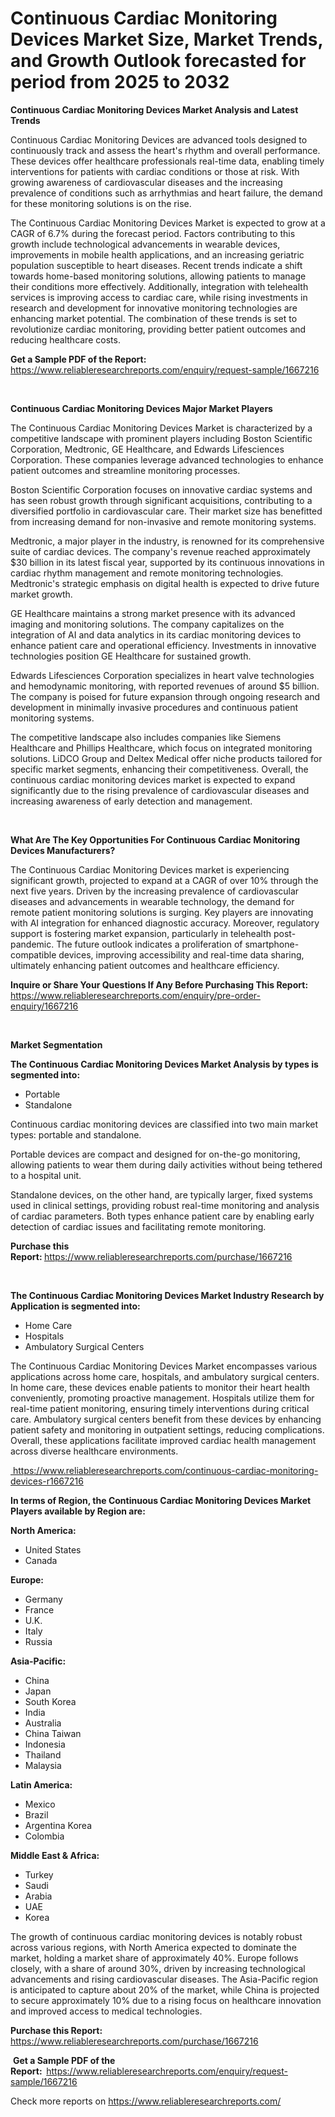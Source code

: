 <p><h1>Continuous Cardiac Monitoring Devices Market Size, Market Trends, and Growth Outlook forecasted for period from 2025 to 2032</h1></p><p><strong>Continuous Cardiac Monitoring Devices Market Analysis and Latest Trends</strong></p>
<p><p>Continuous Cardiac Monitoring Devices are advanced tools designed to continuously track and assess the heart's rhythm and overall performance. These devices offer healthcare professionals real-time data, enabling timely interventions for patients with cardiac conditions or those at risk. With growing awareness of cardiovascular diseases and the increasing prevalence of conditions such as arrhythmias and heart failure, the demand for these monitoring solutions is on the rise.</p><p>The Continuous Cardiac Monitoring Devices Market is expected to grow at a CAGR of 6.7% during the forecast period. Factors contributing to this growth include technological advancements in wearable devices, improvements in mobile health applications, and an increasing geriatric population susceptible to heart diseases. Recent trends indicate a shift towards home-based monitoring solutions, allowing patients to manage their conditions more effectively. Additionally, integration with telehealth services is improving access to cardiac care, while rising investments in research and development for innovative monitoring technologies are enhancing market potential. The combination of these trends is set to revolutionize cardiac monitoring, providing better patient outcomes and reducing healthcare costs.</p></p>
<p><strong>Get a Sample PDF of the Report:&nbsp;</strong> <a href="https://www.reliableresearchreports.com/enquiry/request-sample/1667216?utm_campaign=3364&utm_medium=2&utm_source=Github&utm_content=ia&utm_term=08032025&utm_id=continuous-cardiac-monitoring-devices">https://www.reliableresearchreports.com/enquiry/request-sample/1667216</a></p>
<p>&nbsp;</p>
<p><strong>Continuous Cardiac Monitoring Devices Major Market Players</strong></p>
<p><p>The Continuous Cardiac Monitoring Devices Market is characterized by a competitive landscape with prominent players including Boston Scientific Corporation, Medtronic, GE Healthcare, and Edwards Lifesciences Corporation. These companies leverage advanced technologies to enhance patient outcomes and streamline monitoring processes.</p><p>Boston Scientific Corporation focuses on innovative cardiac systems and has seen robust growth through significant acquisitions, contributing to a diversified portfolio in cardiovascular care. Their market size has benefitted from increasing demand for non-invasive and remote monitoring systems.</p><p>Medtronic, a major player in the industry, is renowned for its comprehensive suite of cardiac devices. The company's revenue reached approximately $30 billion in its latest fiscal year, supported by its continuous innovations in cardiac rhythm management and remote monitoring technologies. Medtronic's strategic emphasis on digital health is expected to drive future market growth.</p><p>GE Healthcare maintains a strong market presence with its advanced imaging and monitoring solutions. The company capitalizes on the integration of AI and data analytics in its cardiac monitoring devices to enhance patient care and operational efficiency. Investments in innovative technologies position GE Healthcare for sustained growth.</p><p>Edwards Lifesciences Corporation specializes in heart valve technologies and hemodynamic monitoring, with reported revenues of around $5 billion. The company is poised for future expansion through ongoing research and development in minimally invasive procedures and continuous patient monitoring systems.</p><p>The competitive landscape also includes companies like Siemens Healthcare and Phillips Healthcare, which focus on integrated monitoring solutions. LiDCO Group and Deltex Medical offer niche products tailored for specific market segments, enhancing their competitiveness. Overall, the continuous cardiac monitoring devices market is expected to expand significantly due to the rising prevalence of cardiovascular diseases and increasing awareness of early detection and management.</p></p>
<p>&nbsp;</p>
<p><strong>What Are The Key Opportunities For Continuous Cardiac Monitoring Devices Manufacturers?</strong></p>
<p><p>The Continuous Cardiac Monitoring Devices market is experiencing significant growth, projected to expand at a CAGR of over 10% through the next five years. Driven by the increasing prevalence of cardiovascular diseases and advancements in wearable technology, the demand for remote patient monitoring solutions is surging. Key players are innovating with AI integration for enhanced diagnostic accuracy. Moreover, regulatory support is fostering market expansion, particularly in telehealth post-pandemic. The future outlook indicates a proliferation of smartphone-compatible devices, improving accessibility and real-time data sharing, ultimately enhancing patient outcomes and healthcare efficiency.</p></p>
<p><strong>Inquire or Share Your Questions If Any Before Purchasing This Report:</strong> <a href="https://www.reliableresearchreports.com/enquiry/pre-order-enquiry/1667216?utm_campaign=3364&utm_medium=2&utm_source=Github&utm_content=ia&utm_term=08032025&utm_id=continuous-cardiac-monitoring-devices">https://www.reliableresearchreports.com/enquiry/pre-order-enquiry/1667216</a></p>
<p>&nbsp;</p>
<p><strong>Market Segmentation</strong></p>
<p><strong>The Continuous Cardiac Monitoring Devices Market Analysis by types is segmented into:</strong></p>
<p><ul><li>Portable</li><li>Standalone</li></ul></p>
<p><p>Continuous cardiac monitoring devices are classified into two main market types: portable and standalone. </p><p>Portable devices are compact and designed for on-the-go monitoring, allowing patients to wear them during daily activities without being tethered to a hospital unit. </p><p>Standalone devices, on the other hand, are typically larger, fixed systems used in clinical settings, providing robust real-time monitoring and analysis of cardiac parameters. Both types enhance patient care by enabling early detection of cardiac issues and facilitating remote monitoring.</p></p>
<p><strong>Purchase this Report:&nbsp;</strong><a href="https://www.reliableresearchreports.com/purchase/1667216?utm_campaign=3364&utm_medium=2&utm_source=Github&utm_content=ia&utm_term=08032025&utm_id=continuous-cardiac-monitoring-devices">https://www.reliableresearchreports.com/purchase/1667216</a></p>
<p>&nbsp;</p>
<p><strong>The Continuous Cardiac Monitoring Devices Market Industry Research by Application is segmented into:</strong></p>
<p><ul><li>Home Care</li><li>Hospitals</li><li>Ambulatory Surgical Centers</li></ul></p>
<p><p>The Continuous Cardiac Monitoring Devices Market encompasses various applications across home care, hospitals, and ambulatory surgical centers. In home care, these devices enable patients to monitor their heart health conveniently, promoting proactive management. Hospitals utilize them for real-time patient monitoring, ensuring timely interventions during critical care. Ambulatory surgical centers benefit from these devices by enhancing patient safety and monitoring in outpatient settings, reducing complications. Overall, these applications facilitate improved cardiac health management across diverse healthcare environments.</p></p>
<p><a href="https://www.reliableresearchreports.com/continuous-cardiac-monitoring-devices-r1667216?utm_campaign=3364&utm_medium=2&utm_source=Github&utm_content=ia&utm_term=08032025&utm_id=continuous-cardiac-monitoring-devices">&nbsp;https://www.reliableresearchreports.com/continuous-cardiac-monitoring-devices-r1667216</a></p>
<p><strong>In terms of Region, the Continuous Cardiac Monitoring Devices Market Players available by Region are:</strong></p>
<p>
    <p> <strong> North America: </strong>
        <ul>
            <li>United States</li>
            <li>Canada</li>
        </ul>
        </p> 
    <p> <strong> Europe: </strong>
        <ul>
            <li>Germany</li>
            <li>France</li>
            <li>U.K.</li>
            <li>Italy</li>
            <li>Russia</li>
        </ul>
        </p> 
    <p> <strong> Asia-Pacific: </strong>
        <ul>
            <li>China</li>
            <li>Japan</li>
            <li>South Korea</li>
            <li>India</li>
            <li>Australia</li>
            <li>China Taiwan</li>
            <li>Indonesia</li>
            <li>Thailand</li>
            <li>Malaysia</li>
        </ul>
        </p> 
    <p> <strong> Latin America: </strong>
        <ul>
            <li>Mexico</li>
            <li>Brazil</li>
            <li>Argentina Korea</li>
            <li>Colombia</li>
        </ul>
        </p> 
    <p> <strong> Middle East & Africa: </strong>
        <ul>
            <li>Turkey</li>
            <li>Saudi</li>
            <li>Arabia</li>
            <li>UAE</li>
            <li>Korea</li>
        </ul>
    </p>
    </p>
<p><p>The growth of continuous cardiac monitoring devices is notably robust across various regions, with North America expected to dominate the market, holding a market share of approximately 40%. Europe follows closely, with a share of around 30%, driven by increasing technological advancements and rising cardiovascular diseases. The Asia-Pacific region is anticipated to capture about 20% of the market, while China is projected to secure approximately 10% due to a rising focus on healthcare innovation and improved access to medical technologies.</p></p>
<p><strong>Purchase this Report: </strong><a href="https://www.reliableresearchreports.com/purchase/1667216?utm_campaign=3364&utm_medium=2&utm_source=Github&utm_content=ia&utm_term=08032025&utm_id=continuous-cardiac-monitoring-devices">https://www.reliableresearchreports.com/purchase/1667216</a></p>
<p>&nbsp;<strong>Get a Sample PDF of the Report:&nbsp;&nbsp;</strong><a href="https://www.reliableresearchreports.com/enquiry/request-sample/1667216?utm_campaign=3364&utm_medium=2&utm_source=Github&utm_content=ia&utm_term=08032025&utm_id=continuous-cardiac-monitoring-devices">https://www.reliableresearchreports.com/enquiry/request-sample/1667216</a></p>
<p><strong></strong></p>
<p>Check more reports on <a href="https://www.reliableresearchreports.com/?utm_campaign=3364&utm_medium=2&utm_source=Github&utm_content=ia&utm_term=08032025&utm_id=continuous-cardiac-monitoring-devices">https://www.reliableresearchreports.com/</a></p>